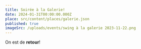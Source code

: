 ```yaml
---
title: Soirée à la Galerie!
date: 2024-01-31T00:00:00.000Z
place: src/content/places/galerie.json
published: true
imageSrc: /uploads/events/swing à la galerie 2023-11-22.png
---
```


On est de **retour**!
